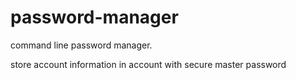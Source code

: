 # password-manager
command line password manager.

store account information in account with secure master password
